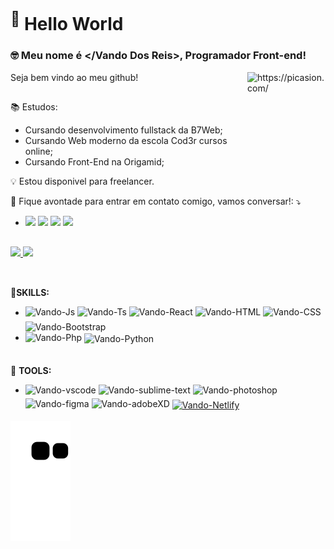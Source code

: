  <div>
  <h1><sup>👋</sup> Hello World</h1>
  <h3>🤓 Meu nome é &#60;/Vando Dos Reis&gt, Programador Front-end!</h3> 
  Seja bem vindo ao meu github!
  <img align="right" src="https://i.picasion.com/pic91/8cb37059a6dd1b1aed75b10393c0b36f.gif" width="125" height="125" border="0" alt="https://picasion.com/" />
 </div>
 
 ##
 
  <p align="left">
  📚 Estudos:<br>
<ul><li>Cursando desenvolvimento fullstack da B7Web;</li>
  <li>Cursando Web moderno da escola Cod3r cursos online;</li>
  <li>Cursando Front-End na Origamid;</li></ul>
  
  💡 Estou disponivel para freelancer.
 
 <p align="left">
  💌 Fique avontade para entrar em contato comigo, vamos conversar!: ⤵️
</p>

<p align="left">
  <ul>
    <li>
  <a href="https://mail.google.com/mail/u/0/#inbox" alt="Gmail">
  <img src="https://img.shields.io/badge/-Gmail-FF0000?style=flat-square&labelColor=FF0000&logo=gmail&logoColor=white&link=LINK-DO-SEU-EMAIL" /></a>

  <a href="https://www.linkedin.com/in/vando-dos-reis-261b23196/" alt="Linkedin">
  <img src="https://img.shields.io/badge/-Linkedin-0e76a8?style=flat-square&logo=Linkedin&logoColor=white&link=LINK-DO-SEU-LINKEDIN" /></a>

  <a href="https://api.whatsapp.com/send/?phone=5511958600976&text&app_absent=0" alt="WhatsApp">
  <img src="https://img.shields.io/badge/-WhatsApp-25d366?style=flat-square&labelColor=25d366&logo=whatsapp&logoColor=white&link=API-DO-SEU-WHATSAPP"/></a>
      
  <a href="https://www.instagram.com/nerd_baixo.nivel/" alt="Instagram">
  <img src="https://img.shields.io/badge/-Instagram-DF0174?style=flat-square&labelColor=DF0174&logo=instagram&logoColor=white&link=LINK-DO-SEU-INSTAGRAM"/></a>
    </li>
    </ul>
    </p>  

 
 
 ## 
 
  
</p>
 <div aling="center">
  <a href="https://github.com/VDR-Crowley">
    <img height="180em" 
         src="https://github-readme-stats.vercel.app/api?username=VDR-Crowley&show_icons=true&theme=tokyonight&include_all_commits=true&count_private=true"/>
    <img height="180em" 
         src="https://github-readme-stats.vercel.app/api/top-langs/?username=VDR-Crowley&layout=compact&langs_count=7&theme=tokyonight"/>
  </a>
 </div>
 
 
 ## 
 
<div style="display: inline_block"><br>
  🦄<strong>SKILLS:</strong><br>
  <p align="left">
    <ul>
    <li>
      <img align="center" 
           alt="Vando-Js" width="130" 
           src="https://img.shields.io/badge/JavaScript-323330?style=for-the-badge&logo=javascript&logoColor=F7DF1E" style="margin-bottom: 5px;">
      <img  align="center" 
           alt="Vando-Ts" width="120" 
           src="https://img.shields.io/badge/TypeScript-007ACC?style=for-the-badge&logo=typescript&logoColor=white" style="margin-bottom: 5px;">
      <img align="center" 
           alt="Vando-React" height="25" width="100" 
           src="https://img.shields.io/badge/React-20232A?style=for-the-badge&logo=react&logoColor=61DAFB" style="margin-bottom: 5px;">
      <img align="center" 
           alt="Vando-HTML" height="25" width="100" 
           src="https://img.shields.io/badge/HTML5-E34F26?style=for-the-badge&logo=html5&logoColor=white" style="margin-bottom: 5px;">
      <img align="center" 
           alt="Vando-CSS" height="25" width="100" 
           src="https://img.shields.io/badge/CSS3-1572B6?style=for-the-badge&logo=css3&logoColor=white" style="margin-bottom: 5px;">
      <img align="center" 
           alt="Vando-Bootstrap" width="120" 
           src="https://img.shields.io/badge/Bootstrap-563D7C?style=for-the-badge&logo=bootstrap&logoColor=white"></li>
    <li>
      <img align="center" 
           alt="Vando-Php" height="25" width="80" 
           src="https://img.shields.io/badge/PHP-777BB4?style=for-the-badge&logo=php&logoColor=white" style="margin-bottom: 5px;">
      <img align="center" 
           alt="Vando-Python" height="25" width="100" 
           src="https://img.shields.io/badge/Python-14354C?style=for-the-badge&logo=python&logoColor=white"></li>
  </ul>
  </p>
</div>

<div style="display: inline_block"><br>
  💼 <strong>TOOLS:</strong><br>
  <p align="left">
  <ul>
    <li>
     <img align="center" alt="Vando-vscode" width="150" src="https://img.shields.io/badge/Visual_Studio_Code-0078D4?style=for-the-badge&logo=visual%20studio%20code&logoColor=white" style="margin-bottom: 5px;">
      <img align="center" alt="Vando-sublime-text" width="120" src="https://img.shields.io/badge/sublime_text-%23575757.svg?&style=for-the-badge&logo=sublime-text&logoColor=important" style="margin-bottom: 5px;">
      <img align="center" alt="Vando-photoshop" width="120"  src="https://aleen42.github.io/badges/src/photoshop.svg" style="margin-bottom: 5px;">
      <img align="center" alt="Vando-figma" height="25" width="100" src="https://img.shields.io/badge/Figma-F24E1E?style=for-the-badge&logo=figma&logoColor=white" style="margin-bottom: 5px;">
      <img align="center" alt="Vando-adobeXD" height="25" width="100" src="https://img.shields.io/badge/Adobe%20XD-470137?style=for-the-badge&logo=Adobe%20XD&logoColor=#FF61F6" style="margin-bottom: 5px;">
      <a href="https://app.netlify.com/teams/vdr-crowley/overview">
      <img align="center" alt="Vando-Netlify" height="25" width="100" src="https://img.shields.io/badge/Netlify-00C7B7?style=for-the-badge&logo=netlify&logoColor=white">
      </a>
    </li>
  </ul>
  </p>
</div>

![Snake animation](https://github.com/rafaballerini/rafaballerini/blob/output/github-contribution-grid-snake.svg)
  
<!--
https://raw.githubusercontent.com/MicaelliMedeiros/micaellimedeiros/master/image/computer-illustration.png
-->







<!--
**VDR-Crowley/VDR-Crowley** is a ✨ _special_ ✨ repository because its `README.md` (this file) appears on your GitHub profile.

Here are some ideas to get you started:
👋
- 🔭 I’m currently working on ...
- 🌱 I’m currently learning ...
- 👯 I’m looking to collaborate on ...
- 🤔 I’m looking for help with ...
- 💬 Ask me about ...
- 📫 How to reach me: ...
- 😄 Pronouns: ...
- ⚡ Fun fact: ...
-->
